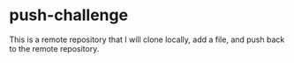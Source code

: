 # push-challenge
This is a remote repository that I will clone locally, add a file, and push back to the remote repository.

